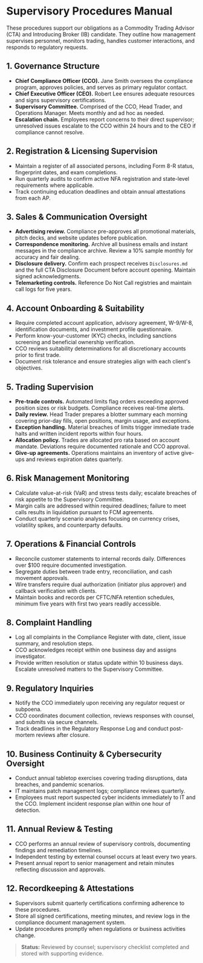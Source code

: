 # Supervisory Procedures Manual

These procedures support our obligations as a Commodity Trading Advisor (CTA) and Introducing Broker (IB) candidate. They outline how management supervises personnel, monitors trading, handles customer interactions, and responds to regulatory requests.

## 1. Governance Structure

- **Chief Compliance Officer (CCO).** Jane Smith oversees the compliance program, approves policies, and serves as primary regulator contact.
- **Chief Executive Officer (CEO).** Robert Lee ensures adequate resources and signs supervisory certifications.
- **Supervisory Committee.** Comprised of the CCO, Head Trader, and Operations Manager. Meets monthly and ad hoc as needed.
- **Escalation chain.** Employees report concerns to their direct supervisor; unresolved issues escalate to the CCO within 24 hours and to the CEO if compliance cannot resolve.

## 2. Registration & Licensing Supervision

- Maintain a register of all associated persons, including Form 8-R status, fingerprint dates, and exam completions.
- Run quarterly audits to confirm active NFA registration and state-level requirements where applicable.
- Track continuing education deadlines and obtain annual attestations from each AP.

## 3. Sales & Communication Oversight

- **Advertising review.** Compliance pre-approves all promotional materials, pitch decks, and website updates before publication.
- **Correspondence monitoring.** Archive all business emails and instant messages in the compliance archive. Review a 10% sample monthly for accuracy and fair dealing.
- **Disclosure delivery.** Confirm each prospect receives `Disclosures.md` and the full CTA Disclosure Document before account opening. Maintain signed acknowledgments.
- **Telemarketing controls.** Reference Do Not Call registries and maintain call logs for five years.

## 4. Account Onboarding & Suitability

- Require completed account application, advisory agreement, W-9/W-8, identification documents, and investment profile questionnaire.
- Perform know-your-customer (KYC) checks, including sanctions screening and beneficial ownership verification.
- CCO reviews suitability determinations for all discretionary accounts prior to first trade.
- Document risk tolerance and ensure strategies align with each client's objectives.

## 5. Trading Supervision

- **Pre-trade controls.** Automated limits flag orders exceeding approved position sizes or risk budgets. Compliance receives real-time alerts.
- **Daily review.** Head Trader prepares a blotter summary each morning covering prior-day fills, open positions, margin usage, and exceptions.
- **Exception handling.** Material breaches of limits trigger immediate trade halts and written incident reports within four hours.
- **Allocation policy.** Trades are allocated pro rata based on account mandate. Deviations require documented rationale and CCO approval.
- **Give-up agreements.** Operations maintains an inventory of active give-ups and reviews expiration dates quarterly.

## 6. Risk Management Monitoring

- Calculate value-at-risk (VaR) and stress tests daily; escalate breaches of risk appetite to the Supervisory Committee.
- Margin calls are addressed within required deadlines; failure to meet calls results in liquidation pursuant to FCM agreements.
- Conduct quarterly scenario analyses focusing on currency crises, volatility spikes, and counterparty defaults.

## 7. Operations & Financial Controls

- Reconcile customer statements to internal records daily. Differences over $100 require documented investigation.
- Segregate duties between trade entry, reconciliation, and cash movement approvals.
- Wire transfers require dual authorization (initiator plus approver) and callback verification with clients.
- Maintain books and records per CFTC/NFA retention schedules, minimum five years with first two years readily accessible.

## 8. Complaint Handling

- Log all complaints in the Compliance Register with date, client, issue summary, and resolution steps.
- CCO acknowledges receipt within one business day and assigns investigator.
- Provide written resolution or status update within 10 business days. Escalate unresolved matters to the Supervisory Committee.

## 9. Regulatory Inquiries

- Notify the CCO immediately upon receiving any regulator request or subpoena.
- CCO coordinates document collection, reviews responses with counsel, and submits via secure channels.
- Track deadlines in the Regulatory Response Log and conduct post-mortem reviews after closure.

## 10. Business Continuity & Cybersecurity Oversight

- Conduct annual tabletop exercises covering trading disruptions, data breaches, and pandemic scenarios.
- IT maintains patch management logs; compliance reviews quarterly.
- Employees must report suspected cyber incidents immediately to IT and the CCO. Implement incident response plan within one hour of detection.

## 11. Annual Review & Testing

- CCO performs an annual review of supervisory controls, documenting findings and remediation timelines.
- Independent testing by external counsel occurs at least every two years.
- Present annual report to senior management and retain minutes reflecting discussion and approvals.

## 12. Recordkeeping & Attestations

- Supervisors submit quarterly certifications confirming adherence to these procedures.
- Store all signed certifications, meeting minutes, and review logs in the compliance document management system.
- Update procedures promptly when regulations or business activities change.

> **Status:** Reviewed by counsel; supervisory checklist completed and stored with supporting evidence.
